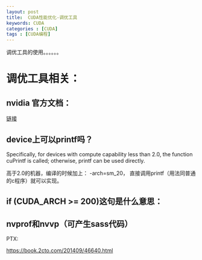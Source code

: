 ```yaml
---
layout: post
title:  CUDA性能优化-调优工具
keywords: CUDA
categories : [CUDA]
tags : [CUDA编程]
---
```


调优工具的使用。。。。。。


# 调优工具相关：



## nvidia 官方文档：

[链接](http://docs.nvidia.com/cuda/profiler-users-guide/index.html#axzz30ouNvjWo)


## device上可以printf吗？

Specifically, for devices with compute capability less than 2.0, the function cuPrintf is called;     otherwise, printf can be used directly.

高于2.0的机器，编译的时候加上： -arch=sm_20， 直接调用printf（用法同普通的c程序）就可以实现。



##  if (__CUDA_ARCH__ >= 200)这句是什么意思：



##  nvprof和nvvp（可产生sass代码）


PTX:

https://book.2cto.com/201409/46640.html








